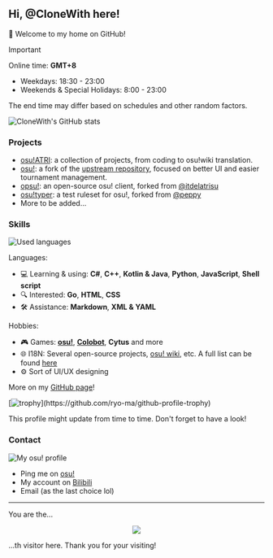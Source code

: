 ## Hi, @CloneWith here!

👋 Welcome to my home on GitHub!

> [!IMPORTANT]
> Online time: **GMT+8**
> - Weekdays: 18:30 - 23:00
> - Weekends & Special Holidays: 8:00 - 23:00
> 
> The end time may differ based on schedules and other random factors.

![CloneWith's GitHub stats](https://github-readme-stats.vercel.app/api?username=CloneWith&show_icons=true)

### Projects

- [osu!ATRI](https://github.com/osu-atri): a collection of projects, from coding to osu!wiki translation.
- [osu!](https://github.com/clonewith/osu): a fork of the [upstream repository](https://github.com/ppy/osu), focused on better UI and easier tournament management.
- [opsu!](https://github.com/clonewith/opsu): an open-source osu! client, forked from [@itdelatrisu](https://github.com/itdelatrisu/opsu)
- [osu!typer](https://github.com/clonewith/ruleset-typer): a test ruleset for osu!, forked from [@peppy](https://github.com/peppy/ruleset-typer)
- More to be added...

### Skills

![Used languages](https://github-readme-stats.vercel.app/api/top-langs/?username=CloneWith&layout=compact&langs_count=7)

Languages:

- 💻 Learning & using: **C#**, **C++**, **Kotlin & Java**, **Python**, **JavaScript**, **Shell script**
- 🔍 Interested: **Go**, **HTML**, **CSS**
- 🛠️ Assistance: **Markdown**, **XML & YAML**

Hobbies:

- 🎮 Games: **[osu!](https://osu.ppy.sh)**, **[Colobot](https://colobot.info)**, **Cytus** and more
- 🌐 I18N: Several open-source projects, [osu! wiki](https://github.com/ppy/osu-wiki), etc. A full list can be found [here](https://clonewith.github.io/translation/log)
- ⚙️ Sort of UI/UX designing

More on my [GitHub page](https://clonewith.github.io)!

[![trophy](https://github-profile-trophy.vercel.app/?username=CloneWith&theme=onestar&no-frame=true&rank=-?)](https://github.com/ryo-ma/github-profile-trophy)

This profile might update from time to time. Don't forget to have a look!

### Contact

![My osu! profile](https://osekai.net/profiles/img/banner.svg?id=30973609)

- Ping me on [osu!](https://osu.ppy.sh/users/30973609)
- My account on [Bilibili](https://space.bilibili.com/2046252132)
- Email (as the last choice lol)

---

You are the...
<p align="center"><img align="center" src="https://profile-counter.glitch.me/{CloneWith}/count.svg" /></p> 
...th visitor here. Thank you for your visiting!
